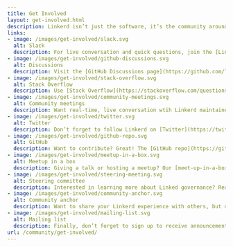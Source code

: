 ```yaml
---
title: Get Involved
layout: get-involved.html
description: Linkerd isn’t just the software, it’s the community around it—and that community begins with you. Join us!
links:
- image: /images/get-involved/slack.svg
  alt: Slack
  description: For live conversation and quick questions, join the [Linkerd Slack](https://slack.linkerd.io/) workspace. Don’t forget to say hi!
- image: /images/get-involved/github-discussions.svg
  alt: Discussions
  description: Visit the [GitHub Discussions page](https://github.com/linkerd/linkerd2/discussions) for troubleshooting, technical questions, and longer-form discussions.
- image: /images/get-involved/stack-overflow.svg
  alt: Stack Overflow
  description: Use [Stack Overflow](https://stackoverflow.com/questions/tagged/linkerd) for general questions and answers on deploying and configuring Linkerd.
- image: /images/get-involved/community-meetings.svg
  alt: Community meetings
  description: Want real-time, live conversation wtih Linkerd maintainers and contributors? Join our [community meetings](https://community.cncf.io/linkerd-online-community-meetup/).
- image: /images/get-involved/twitter.svg
  alt: Twitter
  description: Don’t forget to follow Linkerd on [Twitter](https://twitter.com/Linkerd) for the latest news and announcements.
- image: /images/get-involved/github-repo.svg
  alt: GitHub
  description: Want to contribute? Great! The [GitHub repo](https://github.com/linkerd/linkerd2) is the place to get started, especially the [issues marked “help wanted”](https://github.com/linkerd/linkerd2/labels/help%20wanted). And don’t forget to join #contributors on Slack!
- image: /images/get-involved/meetup-in-a-box.svg
  alt: Meetup in a box
  description: Giving a talk or hosting a meetup? Our [meet-up-in-a-box](https://linkerd.io/community/meetup-in-a-box/) has what you need.
- image: /images/get-involved/steering-meeting.svg
  alt: Steering committee
  description: Interested in learning more about Linked governance? Read our [steering committee charter](https://github.com/linkerd/linkerd2/blob/main/STEERING.md) and our [commitment to open governance.](https://linkerd.io/2019/10/03/linkerds-commitment-to-open-governance/)
- image: /images/get-involved/community-anchor.svg
  alt: Community anchor
  description: Want to share your Linkerd experience with others, but don’t know how to get started? We’ll help you tell your story with the [Community Anchor](https://linkerd.io/community/anchor/) program.
- image: /images/get-involved/mailing-list.svg
  alt: Mailing list
  description: Finally, don’t forget to sign up to receive announcements and critical security updates on the [CNCF Linkerd mailing list.](https://lists.cncf.io/g/cncf-linkerd-users)
url: /community/get-involved/
---
```

